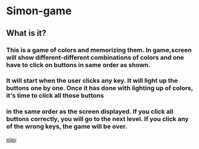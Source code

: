 # Simon-game

## What is it?
### This is a game of colors and memorizing them. In game,screen will show different-different combinations of colors and one have to click on buttons in same order as shown.

### It will start when the user clicks any key. It will light up the buttons one by one. Once it has done with lighting up of colors, it's time to click all those buttons 
### in the same order as the screen displayed. If you click all buttons correctly, you will go to the next level. If you click any of the wrong keys, the game will be over. 

[play](https://mkisheregit.github.io/Simon-game/)
